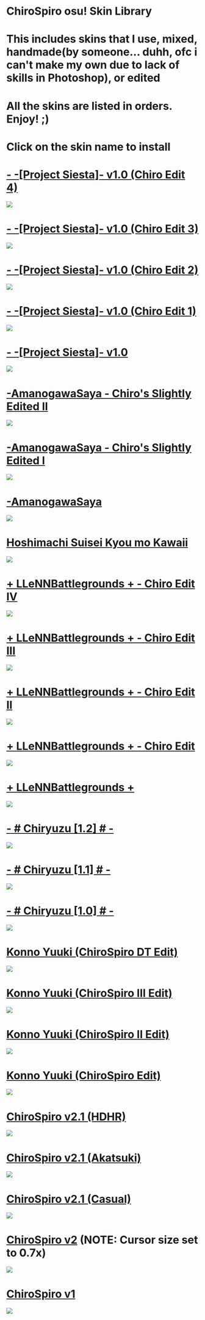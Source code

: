 # ChiroSpiro osu! Skin Library
# This includes skins that I use, mixed, handmade(by someone... duhh, ofc i can't make my own due to lack of skills in Photoshop), or edited
# All the skins are listed in orders. Enjoy! ;)
# Click on the skin name to install
# [- -[Project Siesta]- v1.0 (Chiro Edit 4)](https://drive.google.com/file/d/1pVMBEKixeKuuQeFSxM11GCp9yKzY22oj/view?usp=sharing)
![](https://cdn.discordapp.com/attachments/638321811179962395/901062049457639454/screenshot2300.jpg)

# [- -[Project Siesta]- v1.0 (Chiro Edit 3)](https://drive.google.com/file/d/1CkD25OCCA_0JMEQmXYtAbW9Nz1RvOJ_l/view?usp=sharing)
![](https://cdn.discordapp.com/attachments/638321811179962395/901062044554498098/screenshot2299.jpg)

# [- -[Project Siesta]- v1.0 (Chiro Edit 2)](https://drive.google.com/file/d/1EkiB7-V9Esr6I5pybnEmxPj1uNjRrPnH/view?usp=sharing)
![](https://cdn.discordapp.com/attachments/638321811179962395/901062045028474880/screenshot2298.jpg)

# [- -[Project Siesta]- v1.0 (Chiro Edit 1)](https://drive.google.com/file/d/1AO70nfItrTFLtI-r_u4vqsX1PG3EX0VN/view?usp=sharing)
![](https://cdn.discordapp.com/attachments/638321811179962395/901062041241010206/screenshot2297.jpg)

# [- -[Project Siesta]- v1.0](https://www.reddit.com/r/OsuSkins/comments/ozlfq3/the_detective_is_already_dead_project_siesta_169/)
![](https://i.imgur.com/rK5dyI6.png)

# [-AmanogawaSaya - Chiro's Slightly Edited II](https://drive.google.com/file/d/1P3_0dSpAGETNzZxMGWG8qPpsBGeHC4Qd/view?usp=sharing)
![](https://cdn.discordapp.com/attachments/638321811179962395/853177141462302730/screenshot2176.jpg)

# [-AmanogawaSaya - Chiro's Slightly Edited I](https://drive.google.com/file/d/1Bu7v0jAjLpmhHS7pr8oncTeS-dSfe_ee/view?usp=sharing)
![](https://cdn.discordapp.com/attachments/638321811179962395/853178762078060554/screenshot2177.jpg)

# [-AmanogawaSaya](https://drive.google.com/open?id=1ISRJna3rHmjDRy__ACzwYn6ZdLlQjNKm)
![](https://skins.osuck.net/uploads/posts/2019-11/1574403471_screenshot7093.jpg)

# [Hoshimachi Suisei Kyou mo Kawaii](https://drive.google.com/file/d/1WNy4Gfghj3ZNGSdngv6chELNUZSKEDj9/view?usp=sharing)
![](https://skins.osuck.net/uploads/posts/2021-03/1617163797_screenshot9857.jpg)

# [+ LLeNNBattlegrounds + - Chiro Edit IV](https://drive.google.com/file/d/1ypyHevG0F-IBrt415lcsVPnqEvWX-oED/view?usp=sharing)
![](https://cdn.discordapp.com/attachments/638321811179962395/844788979895369739/screenshot2159.jpg)

# [+ LLeNNBattlegrounds + - Chiro Edit III](https://drive.google.com/file/d/11SvyzYKcZjELMNYVinvlk-ZVyqSdzEAM/view?usp=sharing)
![](https://cdn.discordapp.com/attachments/638321811179962395/752156487387709510/LLENN_Chiro_Edit_III.jpg)

# [+ LLeNNBattlegrounds + - Chiro Edit II](https://drive.google.com/file/d/1Auxdir2tA5voWDH97hi-a-h20hoskIZp/view?usp=sharing)
![](https://cdn.discordapp.com/attachments/638321811179962395/752156486020628490/LLENN_Chiro_Edit_II.jpg)

# [+ LLeNNBattlegrounds + - Chiro Edit](https://drive.google.com/file/d/15EPXL1dMnn9qW56WKpNASEsFap15aNl9/view?usp=sharing)
![](https://cdn.discordapp.com/attachments/638321811179962395/752156477795467264/LLENN_Chiro_Edit.jpg)

# [+ LLeNNBattlegrounds +](https://drive.google.com/file/d/1zt4h0Alt6-qF60jilVE5kTn5Scw0ZIYM/view?usp=sharing)
![](https://cdn.discordapp.com/attachments/638321811179962395/752156478059577405/LLENN_Vanilla.jpg)

# [-     # Chiryuzu [1.2] #     -](https://drive.google.com/file/d/1Fz2ArrvSwASRmrfpcR_QW6x5eqdA00Ip/view?usp=sharing)
![](https://cdn.discordapp.com/attachments/638321811179962395/752156484841898024/ChiRyuZU_1.2.jpg)

# [-     # Chiryuzu [1.1] #     -](https://drive.google.com/file/d/1Qbe5NVtfVOt_OZAtLeQ8vtFCCdudxyg2/view?usp=sharing)
![](https://cdn.discordapp.com/attachments/638321811179962395/752156482966913024/ChiRyuZU_1.1.jpg)

# [-     # Chiryuzu [1.0] #     -](https://drive.google.com/file/d/1cmQyr_9nievfhOgGaEJ-m4HxpaH033YJ/view?usp=sharing)
![](https://cdn.discordapp.com/attachments/638321811179962395/735861003845238885/screenshot1852.jpg)

# [Konno Yuuki (ChiroSpiro DT Edit)](https://drive.google.com/file/d/1sXn4_b0IDqfM7WnI_IY2Hui1rUQHqI6k/view?usp=sharing)
![](https://cdn.discordapp.com/attachments/638321811179962395/752156479901139024/Yuuki_Chiro_DT_Edit.jpg)

# [Konno Yuuki (ChiroSpiro III Edit)](https://drive.google.com/file/d/1r_dwcRR3AbZHj3lvnl9vT7Nm6fhVVqP-/view?usp=sharing)
![](https://cdn.discordapp.com/attachments/638321811179962395/752156481222082650/Yuuki_Chiro_Edit_III.jpg)

# [Konno Yuuki (ChiroSpiro II Edit)](https://drive.google.com/file/d/1CBy7dXIvEBpZ-hxlC1lYvXAxo1yff6YW/view?usp=sharing)
![](https://cdn.discordapp.com/attachments/638321811179962395/734335392593215631/screenshot1823.jpg)

# [Konno Yuuki (ChiroSpiro Edit)](https://drive.google.com/open?id=1TglfuURS4VvbvS9C_Y6gz2bhhUq-K8WE)
![](https://i.imgur.com/6ZQJkUT.jpg)

# [ChiroSpiro v2.1 (HDHR)](https://yurikiosu.s-ul.eu/0qQ18Kv0)
![](https://i.imgur.com/4VYUyBb.jpg)
 
# [ChiroSpiro v2.1 (Akatsuki)](https://yurikiosu.s-ul.eu/AKzMsrz7)
![](https://i.imgur.com/ui7gSr6.jpg)

# [ChiroSpiro v2.1 (Casual)](https://yurikiosu.s-ul.eu/N4o8tini)
![](https://i.imgur.com/3F70Udm.jpg)

# [ChiroSpiro v2](https://yurikiosu.s-ul.eu/GSF0qZrf) (NOTE: Cursor size set to 0.7x)
![](https://i.imgur.com/fOqrO75.jpg)

# [ChiroSpiro v1](https://yurikiosu.s-ul.eu/HCLCFmLv)
![](https://i.imgur.com/y80rp6u.jpg)
